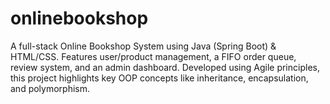 # onlinebookshop
A full-stack Online Bookshop System using Java (Spring Boot) &amp; HTML/CSS. Features user/product management, a FIFO order queue, review system, and an admin dashboard. Developed using Agile principles, this project highlights key OOP concepts like inheritance, encapsulation, and polymorphism.
